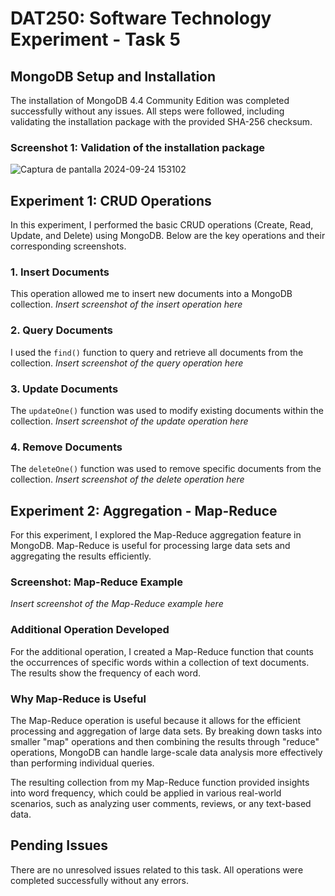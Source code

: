 # DAT250: Software Technology Experiment - Task 5

## MongoDB Setup and Installation

The installation of MongoDB 4.4 Community Edition was completed successfully without any issues. All steps were followed, including validating the installation package with the provided SHA-256 checksum.

### Screenshot 1: Validation of the installation package

![Captura de pantalla 2024-09-24 153102](https://github.com/user-attachments/assets/bf89e2ec-ce45-42ab-8e1a-3296373cf37a)

## Experiment 1: CRUD Operations

In this experiment, I performed the basic CRUD operations (Create, Read, Update, and Delete) using MongoDB. Below are the key operations and their corresponding screenshots.

### 1. Insert Documents
This operation allowed me to insert new documents into a MongoDB collection.
*Insert screenshot of the insert operation here*

### 2. Query Documents
I used the `find()` function to query and retrieve all documents from the collection.
*Insert screenshot of the query operation here*

### 3. Update Documents
The `updateOne()` function was used to modify existing documents within the collection.
*Insert screenshot of the update operation here*

### 4. Remove Documents
The `deleteOne()` function was used to remove specific documents from the collection.
*Insert screenshot of the delete operation here*

## Experiment 2: Aggregation - Map-Reduce

For this experiment, I explored the Map-Reduce aggregation feature in MongoDB. Map-Reduce is useful for processing large data sets and aggregating the results efficiently.

### Screenshot: Map-Reduce Example
*Insert screenshot of the Map-Reduce example here*

### Additional Operation Developed
For the additional operation, I created a Map-Reduce function that counts the occurrences of specific words within a collection of text documents. The results show the frequency of each word.

### Why Map-Reduce is Useful
The Map-Reduce operation is useful because it allows for the efficient processing and aggregation of large data sets. By breaking down tasks into smaller "map" operations and then combining the results through "reduce" operations, MongoDB can handle large-scale data analysis more effectively than performing individual queries.

The resulting collection from my Map-Reduce function provided insights into word frequency, which could be applied in various real-world scenarios, such as analyzing user comments, reviews, or any text-based data.

## Pending Issues

There are no unresolved issues related to this task. All operations were completed successfully without any errors.


